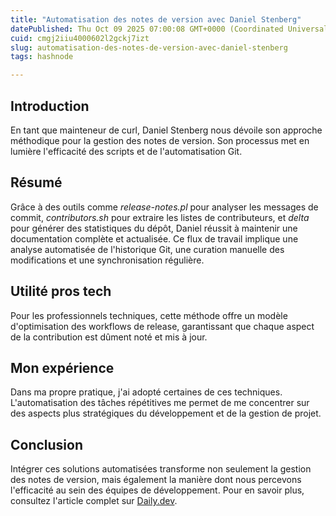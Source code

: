 ```yaml
---
title: "Automatisation des notes de version avec Daniel Stenberg"
datePublished: Thu Oct 09 2025 07:00:08 GMT+0000 (Coordinated Universal Time)
cuid: cmgj2iiu4000602l2gckj7izt
slug: automatisation-des-notes-de-version-avec-daniel-stenberg
tags: hashnode

---
```


## Introduction

En tant que mainteneur de curl, Daniel Stenberg nous dévoile son approche méthodique pour la gestion des notes de version. Son processus met en lumière l'efficacité des scripts et de l'automatisation Git.

## Résumé

Grâce à des outils comme _release-notes.pl_ pour analyser les messages de commit, _contributors.sh_ pour extraire les listes de contributeurs, et _delta_ pour générer des statistiques du dépôt, Daniel réussit à maintenir une documentation complète et actualisée. Ce flux de travail implique une analyse automatisée de l'historique Git, une curation manuelle des modifications et une synchronisation régulière.

## Utilité pros tech

Pour les professionnels techniques, cette méthode offre un modèle d'optimisation des workflows de release, garantissant que chaque aspect de la contribution est dûment noté et mis à jour.

## Mon expérience

Dans ma propre pratique, j'ai adopté certaines de ces techniques. L'automatisation des tâches répétitives me permet de me concentrer sur des aspects plus stratégiques du développement et de la gestion de projet.

## Conclusion

Intégrer ces solutions automatisées transforme non seulement la gestion des notes de version, mais également la manière dont nous percevons l'efficacité au sein des équipes de développement. Pour en savoir plus, consultez l'article complet sur [Daily.dev](https://api.daily.dev/r/nH1Nz954J).